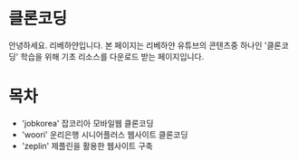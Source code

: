 # 클론코딩
안녕하세요. 리베하얀입니다.
본 페이지는 리베하얀 유튜브의 콘텐츠중 하나인 '클론코딩' 학습을 위해
기초 리소스를 다운로드 받는 페이지입니다.


# 목차
* 'jobkorea' 잡코리아 모바일웹 클론코딩
* 'woori' 운리은행 시니어플러스 웹사이트 클론코딩
* 'zeplin' 제플린을 활용한 웹사이트 구축
